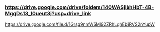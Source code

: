 ### https://drive.google.com/drive/folders/140WASjIbhHbT-4B-MgqDs13_f0ueut3j?usp=drive_link
https://drive.google.com/file/d/1Grsg9nmWSMl92ZRhLqhEbiiRVS2nYupW
